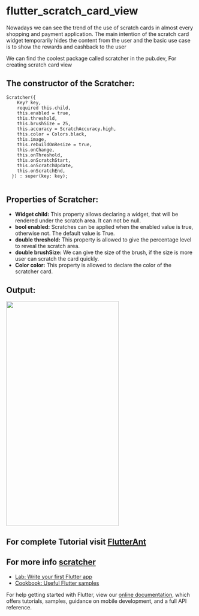 # flutter_scratch_card_view

Nowadays we can see the trend of the use of scratch cards in almost every shopping and payment application. The main intention of the scratch card widget temporarily hides the content from the user and the basic use case is to show the rewards and cashback to the user

We can find the coolest package called scratcher in the pub.dev, For creating scratch card view

## The constructor of the Scratcher:
```
Scratcher({
    Key? key,
    required this.child,
    this.enabled = true,
    this.threshold,
    this.brushSize = 25,
    this.accuracy = ScratchAccuracy.high,
    this.color = Colors.black,
    this.image,
    this.rebuildOnResize = true,
    this.onChange,
    this.onThreshold,
    this.onScratchStart,
    this.onScratchUpdate,
    this.onScratchEnd,
  }) : super(key: key);
  
  ```
## Properties of Scratcher:
* **Widget child:** This property allows declaring a widget, that will be rendered under the scratch area. It can not be null.
* **bool enabled:** Scratches can be applied when the enabled value is true, otherwise not. The default value is True.
* **double threshold:** This property is allowed to give the percentage level to reveal the scratch area.
* **double brushSize:** We can give the size of the brush, if the size is more user can scratch the card quickly.
* **Color color:** This property is allowed to declare the color of the scratcher card.

## Output:

<img src="https://github.com/satyamparasa15/flutter_scratch_card_view/blob/master/screenshots/output.gif"  width="300" height="600">

## For complete Tutorial visit [FlutterAnt](https://www.flutterant.com/scratch-card-in-flutter/)

## For more info [scratcher](https://pub.dev/packages/scratcher)

- [Lab: Write your first Flutter app](https://flutter.dev/docs/get-started/codelab)
- [Cookbook: Useful Flutter samples](https://flutter.dev/docs/cookbook)

For help getting started with Flutter, view our
[online documentation](https://flutter.dev/docs), which offers tutorials,
samples, guidance on mobile development, and a full API reference.
